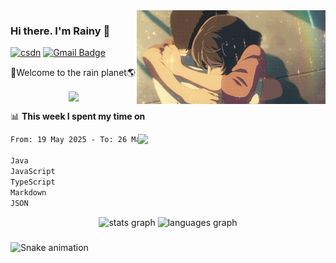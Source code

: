 <img  align='right' height="150" src="https://github.com/LikeRainDay/LikeRainDay/blob/master/pic/img_rain_1.gif?raw=true">



### Hi there. I'm Rainy :lemon:

[![csdn](https://img.shields.io/badge/-csdn-c14438?style=flat-square&logo=c&logoColor=white)](https://blog.csdn.net/qq_15807167)
[![Gmail Badge](https://img.shields.io/badge/-gmail-c14438?style=flat-square&logo=Gmail&logoColor=white&link=mailto:houshuai0816@gmail.com)](mailto:houshuai0816@gmail.com)

🚀Welcome to the rain planet🌎

<center>
<img align='center'  src="https://source.unsplash.com/user/rainyhehe/likes">
</center>

📊 **This week I spent my time on**

<img align='right'   width="300" src="https://github-readme-stats.vercel.app/api?username=LikeRainDay&show_icons=true&title_color=fff&icon_color=79ff97&text_color=9f9f9f&bg_color=151515&count_private=true">

<!--START_SECTION:waka-->

```txt
From: 19 May 2025 - To: 26 May 2025

Java                               11 hrs 23 mins  ███████████▓░░░░░░░░░░░░░   46.68 %
JavaScript                         2 hrs 26 mins   ██▓░░░░░░░░░░░░░░░░░░░░░░   10.04 %
TypeScript                         2 hrs 2 mins    ██░░░░░░░░░░░░░░░░░░░░░░░   08.35 %
Markdown                           1 hr 49 mins    ██░░░░░░░░░░░░░░░░░░░░░░░   07.51 %
JSON                               1 hr 23 mins    █▒░░░░░░░░░░░░░░░░░░░░░░░   05.68 %
```

<!--END_SECTION:waka-->


<div align="center">
  <img src="https://github-readme-stats.vercel.app/api?username=LikeRainyDay&hide_title=false&hide_rank=false&show_icons=true&include_all_commits=true&count_private=true&disable_animations=false&theme=dracula&locale=en&hide_border=false&order=1" height="150" alt="stats graph"  />
  <img src="https://github-readme-stats.vercel.app/api/top-langs?username=LikeRainyDay&locale=en&hide_title=false&layout=compact&card_width=320&langs_count=5&theme=dracula&hide_border=false&order=2" height="150" alt="languages graph"  />
</div>

###

<img src="https://raw.githubusercontent.com/LikeRainyDay/LikeRainyDay/output/snake.svg" alt="Snake animation" />
